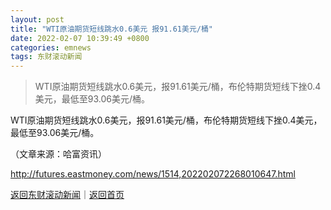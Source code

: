 ```yaml
---
layout: post
title: "WTI原油期货短线跳水0.6美元 报91.61美元/桶"
date: 2022-02-07 10:39:49 +0800
categories: emnews
tags: 东财滚动新闻
---
```

> WTI原油期货短线跳水0.6美元，报91.61美元/桶，布伦特期货短线下挫0.4美元，最低至93.06美元/桶。

<p>WTI原油期货短线跳水0.6美元，报91.61美元/桶，布伦特期货短线下挫0.4美元，最低至93.06美元/桶。</p><p class="em_media">（文章来源：哈富资讯）</p>

<http://futures.eastmoney.com/news/1514,202202072268010647.html>

[返回东财滚动新闻](//finews.withounder.com/emnews/)｜[返回首页](//finews.withounder.com/)